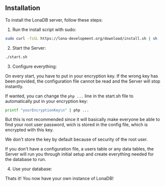 ## Installation

To install the LonaDB server, follow these steps:

1. Run the install script with sudo:

```bash
sudo curl -fsSL https://lona-development.org/download/install.sh | sh
```

2. Start the Server:

```bash
./start.sh
```

3. Configure everything:

On every start, you have to put in your encryption key.
If the wrong key has been provided, the configuration file cannot be read and the Server will stop instantly.

If wanted, you can change the ```php ...``` line in the start.sh file to automatically put in your encryption key:
```bash
printf "yourEncryptionKey\n" | php ...
```
But this is not recommended since it will basically make everyone be able to find your root user password, wich is stored in the config file, which is encrypted with this key.

We don't store the key by default because of security of the root user.

If you don't have a configuration file, a users table or any data tables, the Server will run you through initial setup and create everything needed for the database to run.

4. Use your database:

Thats it! 
You now have your own instance of LonaDB!
